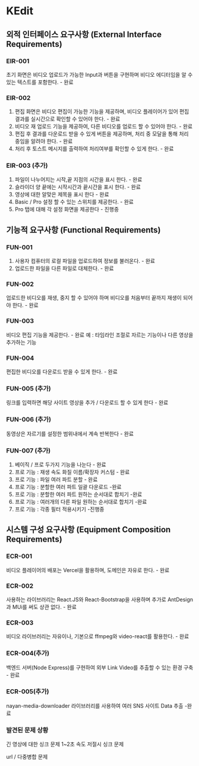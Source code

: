 # KEdit

## 외적 인터페이스 요구사항 (External Interface Requirements)

### EIR-001

초기 화면은 비디오 업로드가 가능한 Input과 버튼을 구현하며 비디오 에디터임을 알 수 있는 텍스트를 포함한다. - 완료

### EIR-002

1. 편집 화면은 비디오 편집이 가능한 기능을 제공하며, 비디오 플레이어가 있어 편집 결과를 실시간으로 확인할 수 있어야 한다. - 완료
2. 비디오 재 업로드 기능을 제공하여, 다른 비디오를 업로드 할 수 있어야 한다. - 완료
3. 편집 후 결과를 다운로드 받을 수 있게 버튼을 제공하며, 처리 중 모달을 통해 처리중임을 알려야 한다. - 완료
4. 처리 후 토스트 메시지를 출력하여 처리여부를 확인할 수 있게 한다. - 완료

### EIR-003 (추가)

1. 파일이 나누어지는 시작,끝 지점의 시간을 표시 한다. - 완료
2. 슬라이더 양 끝에는 시작시간과 끝시간을 표시 한다. - 완료
3. 영상에 대한 알맞은 제목을 표시 한다 - 완료
4. Basic / Pro 설정 할 수 있는 스위치를 제공한다. - 완료
5. Pro 탭에 대해 각 설정 화면을 제공한다 - 진행중

## 기능적 요구사항 (Functional Requirements)

### FUN-001

1. 사용자 컴퓨터의 로컬 파일을 업로드하여 정보를 불러온다. - 완료
2. 업로드한 파일을 다른 파일로 대체한다. - 완료

### FUN-002

업로드한 비디오를 재생, 중지 할 수 있어야 하며 비디오를 처음부터 끝까지 재생이 되어야 한다. - 완료

### FUN-003

비디오 편집 기능을 제공한다. - 완료
예 : 타임라인 조절로 자르는 기능이나 다른 영상을 추가하는 기능

### FUN-004

편집한 비디오를 다운로드 받을 수 있게 한다. - 완료

### FUN-005 (추가)

링크를 입력하면 해당 사이트 영상을 추가 / 다운로드 할 수 있게 한다 - 완료

### FUN-006 (추가)

동영상은 자르기를 설정한 범위내에서 계속 반복한다 - 완료

### FUN-007 (추가)

1. 베이직 / 프로 두가지 기능을 나눈다 - 완료
2. 프로 기능 : 재생 속도 화질 이름/확장자 커스텀 - 완료
3. 프로 기능 : 파일 여러 파트 분할 - 완료
4. 프로 기능 : 분할한 여러 파트 일괄 다운로드 -완료
5. 프로 기능 : 분할한 여러 파트 원하는 순서대로 합치기 -완료
6. 프로 기능 : 여러개의 다른 파일 원하는 순서대로 합치기 -완료
7. 프로 기능 : 각종 필터 적용시키기 -진행중

## 시스템 구성 요구사항 (Equipment Composition Requirements)

### ECR-001

비디오 플레이어의 배포는 Vercel을 활용하며, 도메인은 자유로 한다. - 완료

### ECR-002

사용하는 라이브러리는 React.JS와 React-Bootstrap을 사용하며 추가로 AntDesign과 MUi를 써도 상관 없다. - 완료

### ECR-003

비디오 라이브러리는 자유이나, 기본으로 ffmpeg와 video-react를 활용한다. - 완료

### ECR-004(추가)

백엔드 서버(Node Express)를 구현하여 외부 Link Video를 추출할 수 있는 환경 구축 - 완료

### ECR-005(추가)

nayan-media-downloader 라이브러리를 사용하여 여러 SNS 사이트 Data 추출 -완료

### 발견된 문제 상황

긴 영상에 대한 싱크 문제 1~2초
속도 저절시 싱크 문제

url / 다중병합 문제
